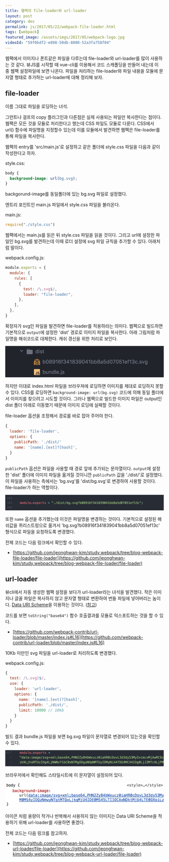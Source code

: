 ```yaml
---
title: 웹팩의 file-loader와 url-loader
layout: post
category: dev
permalink: js/2017/05/22/webpack-file-loader.html
tags: [webpack]
featured_image: /assets/imgs/2017/05/webpack-logo.jpg
videoId: "59f0bdf2-e898-50db-8800-52a3fa758f04"
---
```


웹팩에서 이미지나 폰트같은 파일을 다루는데 file-loader와 url-loader를 많이 사용하는 것 같다. 뷰JS를 시작할 때 vue-cli를 이용해서 코드 스캐폴딩을 만들어 내는데 이 중 웹팩 설정파일에 보면 나온다. 파일을 처리하는 file-loader와 파일 내용을 모듈에 문자열 형태로 추가하는 url-loader에 대해 정리해 보자.

## file-loader

이름 그대로 파일을 로딩하는 녀석.

그런트나 걸프의 copy 플러그인과 다른점은 실제 사용되는 파일만 복사한다는 점이다. 웹팩은 모든 것을 모듈로 처리한다고 했는데 CSS 파일도 모듈로 다룬다. CSS에서 url() 함수에 파일명을 지정할수 있는데 이를 모듈에서 발견하면 웹팩은 file-loader를 통해 파일을 복사한다.

웹팩의 entry를 'src/main.js'로 설정하고 같은 폴더에 style.css 파일을 다음과 같이 작성한다고 하자.

style.css:

```css
body {
  background-image: url(bg.svg);
}
```

backgorund-image를 동일폴더에 있는 bg.svg 파일로 설정했다.

엔트리 포인트인 main.js 파일에서 style.css 파일을 불러온다.

main.js:

```js
require("./style.css")
```

웹팩에서는 main.js를 읽은 뒤 style.css 파일을 읽을 것이다. 그리고 url에 설정한 파일인 bg.svg를 발견하는데 이때 로더 설정에 svg 파일 규칙을 추가할 수 있다. 아래처럼 말이다.

webpack.config.js:

```js
module.exports = {
  module: {
    rules: [
      {
        test: /\.svg$/,
        loader: "file-loader",
      },
    ],
  },
}
```

확장자가 svg인 파일을 발견하면 file-loader를 적용하라는 의미다. 웹펙으로 빌드하면 기본적으로 `output`에 설정한 'dist' 경로로 이미지 파일을 복사한다. 아래 그림처럼 파일명을 해쉬코드로 대체한다. 캐쉬 갱신을 위한 처리로 보인다.

![file-loader-1](/assets/imgs/2017/05/webpack-file-loader-1.jpg)

하지만 이대로 index.html 파일을 브라우져에 로딩하면 이미지를 제대로 로딩하지 못할 수 있다. CSS를 로딩하면 `background-image: url(bg.svg)` 코드에 의해 동일 폴더에서 이미지를 찾으려고 시도할 것이다. 그러나 웹팩으로 빌드한 이미지 파일은 output인 dist 폴더 아래로 이동했기 때문에 이미지 로딩에 실패할 것이다.

file-loader 옵션을 조정해서 경로를 바로 잡아 주어야 한다.

```js
{
  loader: 'file-loader',
  options: {
    publicPath: './dist/'
    name: '[name].[ext]?[hash]',
  }
}
```

`publicPath` 옵션은 파일을 사용할 때 경로 앞에 추가되는 문자열이다. `output`에 설정한 'dist' 폴더에 이미지 파일을 옮겨질 것이니깐 `publicPath` 값을 './dist/'로 설정했다. 이 파일을 사용하는 측에서는 'bg.svg'를 'dist/bg.svg'로 변경하여 사용할 것이다. file-loader가 하는 역할이다.

![file-loader-2](/assets/imgs/2017/05/webpack-file-loader-2.jpg)

또한 `name` 옵션을 추가했는데 이것은 파일명을 변경하는 것이다. 기본적으로 설정된 해쉬값을 퀴리스트링으로 옮겨서 'bg.svg?b08916f341839041bb8a5d07051ef13c' 형식으로 파일을 요청하도록 변경했다.

전체 코드는 다음 링크에서 확인할 수 있다.

- [https://github.com/jeonghwan-kim/study.webpack/tree/blog-webpack-file-loader/file-loader](https://github.com/jeonghwan-kim/study.webpack/tree/blog-webpack-file-loader/file-loader)

## url-loader

뷰cli에서 자동 생성한 웹팩 설정을 보다가 url-loader라는 녀석을 발견했다. 작은 이미지나 글꼴 파일은 복사하지 않고 문자열 형태로 변환하여 번들 파일에 넣어버리는 놈이다. [Data URI Scheme](https://en.wikipedia.org/wiki/Data_URI_scheme)을 이용하는 것이다. ([참고](http://cocosoft.kr/364))

코드를 보면 `toString("base64")` 함수 호출결과를 모듈로 익스포트하는 것을 할 수 있다.

- [https://github.com/webpack-contrib/url-loader/blob/master/index.js#L16](https://github.com/webpack-contrib/url-loader/blob/master/index.js#L16)

10Kb 미만인 svg 파일을 url-loader로 처리하도록 변경했다.

webpack.config.js:

```js
{
  test: /\.svg)$/,
  use: {
    loader: 'url-loader',
    options: {
      name: '[name].[ext]?[hash]',
      publicPath: './dist/',
      limit: 10000 // 10kb
    }
  }
}
```

빌드 결과 bundle.js 파일을 보면 bg.svg 파일이 문자열로 변경되어 있는것을 확인할 수 있다.

![url-loader-1](/assets/imgs/2017/05/webpack-url-loader-1.jpg)

브라우저에서 확인해도 스타일시트에 이 문자열이 설정되어 있다.

![url-loader-2](/assets/imgs/2017/05/webpack-url-loader-2.jpg)

아이콘 처럼 용량이 작거나 반복해서 사용하지 않는 이미지는 Data URI Scheme을 적용하기 위해 url-loader를 사용하면 좋겠다.

전체 코드는 다음 링크를 참고하자.

- [https://github.com/jeonghwan-kim/study.webpack/tree/blog-webpack-url-loader/file-loader](https://github.com/jeonghwan-kim/study.webpack/tree/blog-webpack-url-loader/file-loader)
